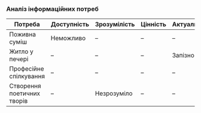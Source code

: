 ### Аналіз інформаційних потреб
| Потреба               | Доступність | Зрозумілість | Цінність | Актуальність |
|-----------------------|-------------|--------------|----------|--------------|
| Поживна суміш         | Неможливо   | –            | –        | –            |
| Житло у печері        | –           | –            | –        | Запізно      |
| Професійне спілкування| –           | –            | –        | –            |
| Створення поетичних творів | –       | Незрозуміло  | –        | –            |